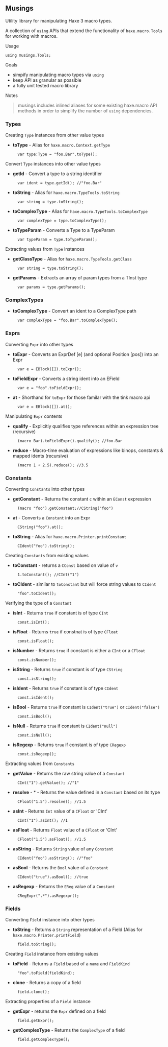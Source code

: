 ## Musings

Utility library for manipulating Haxe 3 macro types.

A collection of `using` APIs that extend the functionality of `haxe.macro.Tools` for working with macros. 

Usage

	using musings.Tools;


Goals

- simpify manipulating macro types via `using`
- keep API as granular as possible
- a fully unit tested macro library


Notes

> musings includes inlined aliases for some existing haxe.macro API methods in order to simplify the number of `using` dependencies.


### Types


Creating `Type` instances from other value types


- **toType** - Alias for `haxe.macro.Context.getType`

		var type:Type = "foo.Bar".toType();


Convert `Type` instances into other value types


- **getId** - Convert a type to a string identifier

		var ident = type.getId(); //"foo.Bar"

- **toString** - Alias for `haxe.macro.TypeTools.toString`

		var string = type.toString();

- **toComplexType** - Alias for `haxe.macro.TypeTools.toComplexType`

		var complexType = type.toComplexType();

- **toTypeParam** - Converts a Type to a TypeParam
		
		var typeParam = type.toTypeParam();



Extracting values from `Type` instances

- **getClassType** - Alias for `haxe.macro.TypeTools.getClass`		
		
		var string = type.toString();

- **getParams** - Extracts an array of param types from a TInst type		
		
		var params = type.getParams();




### ComplexTypes

- **toComplexType** - Convert an ident to a ComplexType path	

		var complexType = "foo.Bar".toComplexType();


### Exprs

Converting `Expr` into other types

- **toExpr** - Converts an ExprDef [e] (and optional Position [pos]) into an Expr
		
		var e = EBlock([]).toExpr();

- **toFieldExpr** - Converts a string ident into an EField

		var e = "foo".toFieldExpr();

- **at** - Shorthand for `toExpr` for those familar with the tink macro api

		var e = EBlock([]).at();

Manipulating `Expr` contents

- **qualify** - Explicitly qualifies type references within an expression tree (recursive)
		
		(macro Bar).toFieldExpr().qualify(); //foo.Bar

- **reduce** - Macro-time evaluation of expressions like binops, constants & mapped idents (recursive)
		
		(macro 1 + 2.5).reduce(); //3.5


### Constants

Converting `Constants` into other types

- **getConstant** - Returns the constant `c` within an `EConst` expression
		
		(macro "foo").getConstant;//CString("foo")

- **at** - Converts a `Constant` into an Expr
		
		CString("foo").at();

- **toString** - Alias for `haxe.macro.Printer.printConstant`
		
		CIdent("foo").toString();

Creating `Constants` from existing values

- **toConstant** - returns a `CConst` based on value of `v`
		
		1.toConstant(); //CInt("1")

- **toCIdent** - similar to `toConstant` but will force string values to `CIdent`
		
		"foo".toCIdent();


Verifying the type of a `Constant`

- **isInt** - Returns `true` if constant is of type `CInt`
		
		const.isInt();		

- **isFloat** - Returns `true` if constnat is of type `CFloat`
		
		const.isFloat();		

- **isNumber** - Returns `true` if constant is either a `CInt` or a `CFloat`
		
		const.isNumber();		

- **isString** - Returns `true` if constant is of type `CString`
		
		const.isString();		

- **isIdent** - Returns `true` if constant is of type `CIdent`
		
		const.isIdent();		

- **isBool** - Returns `true` if constant is `CIdent("true")` or `CIdent("false")`
		
		const.isBool();		

- **isNull** - Returns `true` if constant is `CIdent("null")`
		
		const.isNull();		

- **isRegexp** - Returns `true` if constant is of type `CRegexp`
		
		const.isRegexp();		


Extracting values from `Constants`

- **getValue** - Returns the raw string value of a `Constant`
		
		CInt("1").getValue(); //"1"		

- **resolve** - * - Returns the value defined in a `Constant` based on its type
		
		CFloat("1.5").resolve(); //1.5		

- **asInt** - Returns `Int` value of a `CFloat` or 'CInt'
		
		CInt("1").asInt(); //1		

- **asFloat** - Returns `Float` value of a `CFloat` or 'CInt'
		
		CFloat("1.5").asFloat(); //1.5		

- **asString** - Returns `String` value of any `Constant`
		
		CIdent("foo").asString(); //"foo"		

- **asBool** -  Returns the `Bool` value of a `Constant`
		
		CIdent("true").asBool(); //true		

- **asRegexp** - Returns the `EReg` value of a `Constant`
		
		CRegExpr(".*").asRegexpr();		



### Fields

Converting `Field` instance into other types

- **toString** - Returns a `String` representation of a Field (Alias for `haxe.macro.Printer.printField`)
		
		field.toString();		


Creating `Field` instance from existing values

- **toField** - Returns a `Field` based of a `name` and `FieldKind`
		
		"foo".toField(fieldKind);		

- **clone** - Returns a copy of a field
		
		field.clone();		



Extracting properties of a `Field` instance


- **getExpr** - returns the `Expr` defined on a field
		
		field.getExpr();		

- **getComplexType** - Returns the `ComplexType` of a field
		
		field.getComplexType();		


